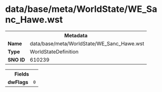 <h1>data/base/meta/WorldState/WE_Sanc_Hawe.wst</h1><table><tr><th colspan="100%">Metadata</th></tr><tr><td><b>Name</b></td><td>data/base/meta/WorldState/WE_Sanc_Hawe.wst</td></tr><tr><td><b>Type</b></td><td>WorldStateDefinition</td></tr><tr><td><b>SNO ID</b></td><td>610239</td></tr></table>

<table><tr><th colspan="100%">Fields</th></tr><tr><td><b>dwFlags</b></td><td><code>0</code></td></tr></table>

